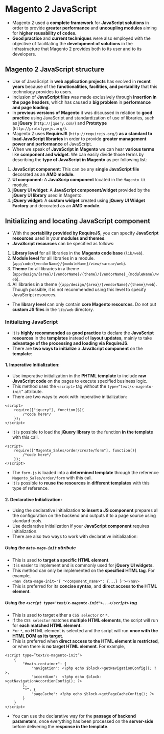 # Magento 2 JavaScript
- Magento 2 used a **complete framework** for **JavaScript solutions** in order to provide **greater performance** and **uncoupling modules** aiming for **higher reusability of codes**.
- **Good practice** and **current techniques** were also employed with the objective of facilitating the **development of solutions** in the infrastructure that Magento 2 provides both to its user and to its developers.
## Magento 2 JavaScript structure
- Use of JavaScript in **web application projects** has evolved in **recent years** because of the **functionalities, facilities, and portability** that this technology provides to users.
- Inclusion of **JavaScript files** was made exclusively through **insertion in the page headers**, which has caused a **big problem** in **performance and page loading**.
- In **previous versions of Magento** it was discussed in relation to **good practice** using JavaScript and standardization of use of libraries, such as **jQuery** (`http://jquery.com/`) and **Prototype** (`http://prototypejs.org/`).
- Magento 2 uses **RequireJS** (`http://requirejs.org/`) **as a standard to load JavaScript libraries** in order to provide **greater management power and performance** of JavaScript.
- When we speak of **JavaScript in Magento** we can hear **various terms** like **component and widget**. We can easily divide those terms by describing the **type of JavaScript in Magento** as per following list: 
1. **JavaScript component**: This can be any **single JavaScript file** decorated as an **AMD module**.
2. **UI component**: A **JavaScrip component** located in the `Magento_Ui` module.
3. **jQuery UI widget**: A **JavaScript component/widget** provided by the **jQuery UI library** used in Magento.
4. **jQuery widget**: A **custom widget** created using **jQuery UI Widget Factory** and decorated as an **AMD module**.
## Initializing and locating JavaScript component
- With the **portability provided by RequireJS**, you can specify **JavaScript resources** used in your **modules and themes**.
- **JavaScript resources** can be specified as follows:
1. **Library level** for all libraries in the **Magento code base** (`lib/web`).
2. **Module level** for all libraries in a module. (`app/code/{vendorName}/{moduleName}/view/<area>/web`).
3. **Theme** for all libraries in a theme (`app/design/{area}/{vendorName}/{theme}/{vendorName}_{moduleName}/web`).
4. All libraries in a theme (`{app/design/{area}/{vendorName}/{theme}/web`). Though possible, it is not recommended using this level to specify JavaScript resources.
- The **library level** can only contain **core Magento resources**. Do not put **custom JS files** in the `lib/web` directory.
### Initializing JavaScript
- It is **highly recommended** as **good practice** to declare the **JavaScript resources** in the **templates** instead of **layout updates**, mainly to take **advantage of the processing and loading via RequireJS**.
- There are **two ways to initialize** a **JavaScript component** on the **template**:
#### 1. Imperative Initialization:
- Use imperative initialization in the **PHTML template** to include **raw JavaScript code** on the pages to execute specified business logic.
- This method uses the `<script>` tag without the `type=”text/x-magento-init”` attribute.
- There are two ways to work with imperative initialization:
```
<script>  
    require(["jquery"], function($){
        /*code here*/ 
    });
</script>
```
- It is possible to load the **jQuery library** to the function **in the template** with this call.
```
<script>
    require(["Magento_Sales/order/create/form"], function(){
        /*code here*/
    });
</script>
```
- The `form.js` is loaded into a **determined template** through the reference `Magento_Sales/order/form` with this call.
- It is possible to **reuse the resources** in **different templates** with this type of reference.
#### 2. Declarative Initialization:
- Using the declarative initialization **to insert a JS component** prepares all the configuration on the backend and outputs it to a page source using standard tools. 
- Use declarative initialization if your **JavaScript component** requires initialization.
- There are also two ways to work with declarative initialization:
##### Using the `data-mage-init` attribute
- This is used to **target a specific HTML element**.
- It is easier to implement and is commonly used for **jQuery UI widgets**.
- This method can only be implemented on the **specified HTML tag**. For example,  
    `<nav data-mage-init='{ "<component_name>": {...} }'></nav>`
- This is preferred for its **concise syntax**, and **direct access to the HTML element**.
##### Using the `<script type="text/x-magento-init">...</script>` tag
- This is used to target either a `CSS selector` or `*`.
- If the `CSS selector` matches **multiple HTML elements**, the script will run for **each matched HTML element**.
- For `*`, no HTML element is selected and the script will run **once with the HTML DOM as its target**.
- This is preferred when **direct access to the HTML element is restricted**, or when there is **no target HTML element**. For example,
```
<script type=”text/x-magento-init”>
    {
        "#main-container": {
            "navigation": <?php echo $block->getNavigationConfig(); ?>,
            "accordion":  <?php echo $block->getNavigationAccordionConfig(); ?>
        },
        “*”: {
            "pageCache": <?php echo $block->getPageCacheConfig(); ?>
        }
    }
</script>
```
- You can use the declarative way for the **passage of backend parameters**, once everything has been processed on the **server-side** before delivering the **response in the template**.

